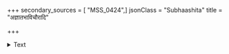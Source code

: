 +++
secondary_sources = [ "MSS_0424",]
jsonClass = "Subhaashita"
title = "अज्ञातभाविचौरादि"

+++

<details><summary>Text</summary>

अज्ञातभाविचौरादि दोषैर्नित्यविनाशिना।  
हास्यैकहेतुना लोके गणकस्य धनेन किम्॥
</details>
